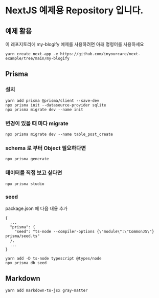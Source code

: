 # NextJS 예제용 Repository 입니다.
## 예제 활용
이 레포지토리에 my-blogify 예제를 사용하려면 아래 명령어를 사용하세요
```
yarn create next-app -e https://github.com/inyourcare/next-example/tree/main/my-blogify
```
## Prisma
### 설치
```
yarn add prisma @prisma/client --save-dev
npx prisma init --datasource-provider sqlite
npx prisma migrate dev --name init
```
### 변경이 있을 때 마다 migrate
```
npx prisma migrate dev --name table_post_create
```
### schema 로 부터 Object 필요하다면
```
npx prisma generate
```
### 데이터를 직접 보고 싶다면
```
npx prisma studio
```
### seed
package.json 에 다음 내용 추가
```
{
  ...
  "prisma": {
    "seed": "ts-node --compiler-options {\"module\":\"CommonJS\"} prisma/seed.ts"
  },
  ...
}
```
```
yarn add -D ts-node typescript @types/node
npx prisma db seed
```


## Markdown
```
yarn add markdown-to-jsx gray-matter
```